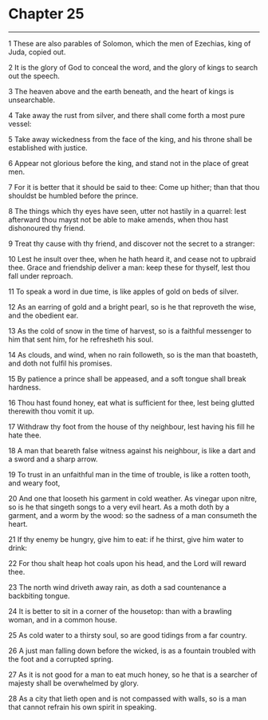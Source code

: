 # Chapter 25

***

1 These are also parables of Solomon, which the men of Ezechias, king of Juda, copied out.

2 It is the glory of God to conceal the word, and the glory of kings to search out the speech.

3 The heaven above and the earth beneath, and the heart of kings is unsearchable.

4 Take away the rust from silver, and there shall come forth a most pure vessel:

5 Take away wickedness from the face of the king, and his throne shall be established with justice.

6 Appear not glorious before the king, and stand not in the place of great men.

7 For it is better that it should be said to thee: Come up hither; than that thou shouldst be humbled before the prince.

8 The things which thy eyes have seen, utter not hastily in a quarrel: lest afterward thou mayst not be able to make amends, when thou hast dishonoured thy friend.

9 Treat thy cause with thy friend, and discover not the secret to a stranger:

10 Lest he insult over thee, when he hath heard it, and cease not to upbraid thee. Grace and friendship deliver a man: keep these for thyself, lest thou fall under reproach.

11 To speak a word in due time, is like apples of gold on beds of silver.

12 As an earring of gold and a bright pearl, so is he that reproveth the wise, and the obedient ear.

13 As the cold of snow in the time of harvest, so is a faithful messenger to him that sent him, for he refresheth his soul.

14 As clouds, and wind, when no rain followeth, so is the man that boasteth, and doth not fulfil his promises.

15 By patience a prince shall be appeased, and a soft tongue shall break hardness.

16 Thou hast found honey, eat what is sufficient for thee, lest being glutted therewith thou vomit it up.

17 Withdraw thy foot from the house of thy neighbour, lest having his fill he hate thee.

18 A man that beareth false witness against his neighbour, is like a dart and a sword and a sharp arrow.

19 To trust in an unfaithful man in the time of trouble, is like a rotten tooth, and weary foot,

20 And one that looseth his garment in cold weather. As vinegar upon nitre, so is he that singeth songs to a very evil heart. As a moth doth by a garment, and a worm by the wood: so the sadness of a man consumeth the heart.

21 If thy enemy be hungry, give him to eat: if he thirst, give him water to drink:

22 For thou shalt heap hot coals upon his head, and the Lord will reward thee.

23 The north wind driveth away rain, as doth a sad countenance a backbiting tongue.

24 It is better to sit in a corner of the housetop: than with a brawling woman, and in a common house.

25 As cold water to a thirsty soul, so are good tidings from a far country.

26 A just man falling down before the wicked, is as a fountain troubled with the foot and a corrupted spring.

27 As it is not good for a man to eat much honey, so he that is a searcher of majesty shall be overwhelmed by glory.

28 As a city that lieth open and is not compassed with walls, so is a man that cannot refrain his own spirit in speaking.

